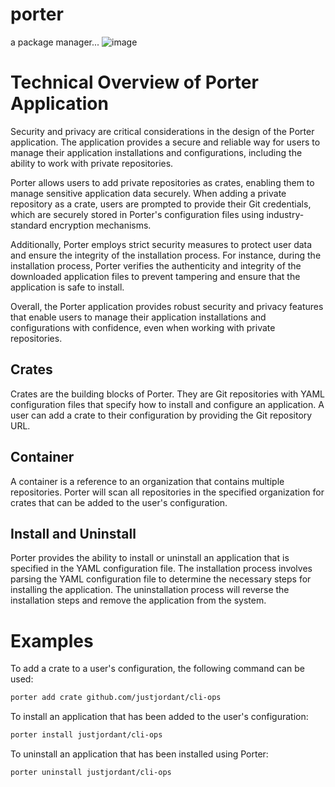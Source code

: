 # porter
a package manager... 
![image](https://user-images.githubusercontent.com/38886930/229208345-8452f001-18ba-4246-b080-8bfe9ad2d306.png)

# Technical Overview of Porter Application
Security and privacy are critical considerations in the design of the Porter application. The application provides a secure and reliable way for users to manage their application installations and configurations, including the ability to work with private repositories.

Porter allows users to add private repositories as crates, enabling them to manage sensitive application data securely. When adding a private repository as a crate, users are prompted to provide their Git credentials, which are securely stored in Porter's configuration files using industry-standard encryption mechanisms.

Additionally, Porter employs strict security measures to protect user data and ensure the integrity of the installation process. For instance, during the installation process, Porter verifies the authenticity and integrity of the downloaded application files to prevent tampering and ensure that the application is safe to install.

Overall, the Porter application provides robust security and privacy features that enable users to manage their application installations and configurations with confidence, even when working with private repositories.

## Crates
Crates are the building blocks of Porter. They are Git repositories with YAML configuration files that specify how to install and configure an application. A user can add a crate to their configuration by providing the Git repository URL.

## Container
A container is a reference to an organization that contains multiple repositories. Porter will scan all repositories in the specified organization for crates that can be added to the user's configuration.

## Install and Uninstall
Porter provides the ability to install or uninstall an application that is specified in the YAML configuration file. The installation process involves parsing the YAML configuration file to determine the necessary steps for installing the application. The uninstallation process will reverse the installation steps and remove the application from the system.

# Examples
To add a crate to a user's configuration, the following command can be used:
```bash
porter add crate github.com/justjordant/cli-ops
```

To install an application that has been added to the user's configuration:
```bash
porter install justjordant/cli-ops
```

To uninstall an application that has been installed using Porter:
```bash
porter uninstall justjordant/cli-ops
```
